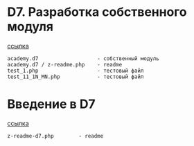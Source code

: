 # D7. Разработка собственного модуля


[ссылка](https://academy.1c-bitrix.ru/education/?COURSE_ID=91&INDEX=Y)

```
academy.d7                   - собственный модуль
academy.d7 / z-readme.php    - readme
test_1.php                   - тестовый файл
test_11_1N_MN.php            - тестовый файл
```

# Введение в D7


[ссылка](https://academy.1c-bitrix.ru/education/?COURSE_ID=85&INDEX=Y)

```
z-readme-d7.php        - readme
```

